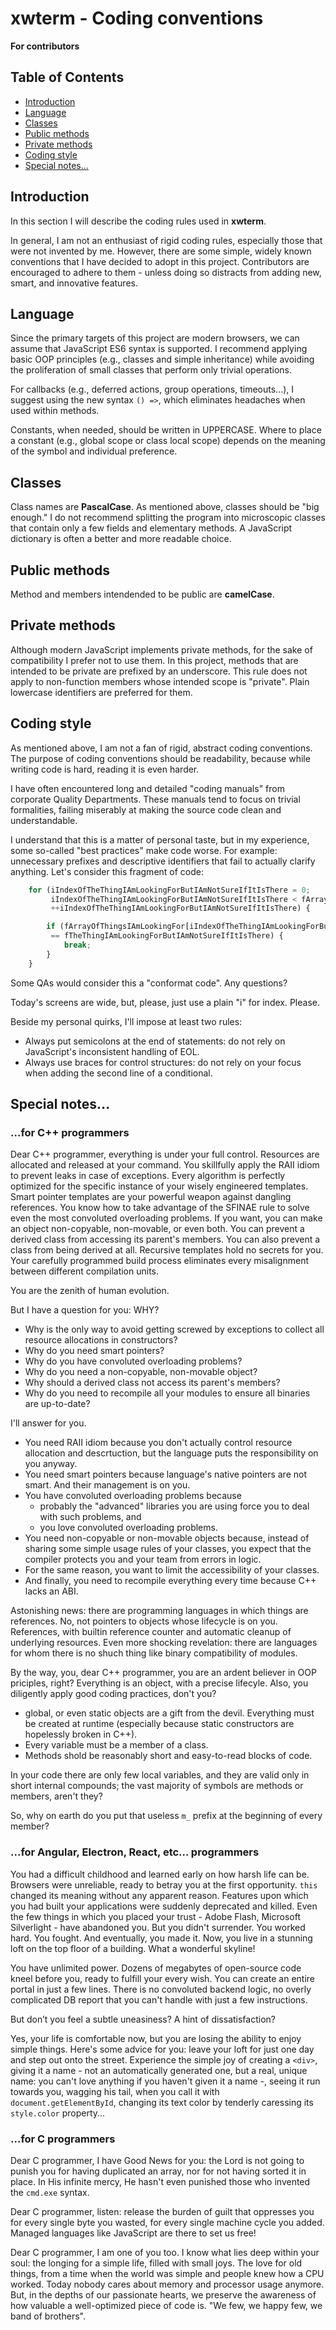 # **xwterm** - Coding conventions
**For contributors**

## Table of Contents
- [Introduction](#introduction)
- [Language](#language)
- [Classes](#classes)
- [Public methods](#public-methods)
- [Private methods](#private-methods)
- [Coding style](#coding-style)
- [Special notes...](#special-notes)

<h2 id="Introduction">Introduction</h2>

In this section I will describe the coding rules used in **xwterm**.

In general, I am not an enthusiast of rigid coding rules, especially those that were not invented by me. However,
there are some simple, widely known conventions that I have decided to adopt in this project.
Contributors are encouraged to adhere to them - unless doing so distracts from adding new, smart, and innovative features.

<h2 id="language">Language</h2>

Since the primary targets of this project are modern browsers, we can assume that JavaScript ES6 syntax is supported.
I recommend applying basic OOP principles (e.g., classes and simple inheritance) while avoiding the proliferation of
small classes that perform only trivial operations.

For callbacks (e.g., deferred actions, group operations, timeouts...), I suggest using the new syntax `() =>`, which
eliminates headaches when used within methods.

Constants, when needed, should be written in UPPERCASE. Where to place a constant (e.g., global scope or class local
scope) depends on the meaning of the symbol and individual preference.

<h2 id="classes">Classes</h2>

Class names are **PascalCase**.
As mentioned above, classes should be "big enough." I do not recommend splitting the program into microscopic
classes that contain only a few fields and elementary methods. A JavaScript dictionary is often a better and
more readable choice.

<h2 id="public-methods">Public methods</h2>

Method and members intendended to be public are **camelCase**.

<h2 id="private-methods">Private methods</h2>

Although modern JavaScript implements private methods, for the sake of compatibility I prefer not to use them.
In this project, methods that are intended to be private are prefixed by an underscore.
This rule does not apply to non-function members whose intended scope is "private". Plain lowercase
identifiers are preferred for them.

<h2 id="coding-style">Coding style</h2>

As mentioned above, I am not a fan of rigid, abstract coding conventions. The purpose of coding conventions should
be readability, because while writing code is hard, reading it is even harder.

I have often encountered long and detailed "coding manuals" from corporate Quality Departments.
These manuals tend to focus on trivial formalities, failing miserably at making the source code clean and understandable.

I understand that this is a matter of personal taste, but in my experience, some so-called "best practices" make
code worse. For example: unnecessary prefixes and descriptive identifiers that fail to actually clarify anything.
Let's consider this fragment of code:

```javascript
	for (iIndexOfTheThingIAmLookingForButIAmNotSureIfItIsThere = 0;
	     iIndexOfTheThingIAmLookingForButIAmNotSureIfItIsThere < fArrayOfThingsIAmLookingFor.length;
	     ++iIndexOfTheThingIAmLookingForButIAmNotSureIfItIsThere) {

		if (fArrayOfThingsIAmLookingFor[iIndexOfTheThingIAmLookingForButIAmNotSureIfItIsThere]
		 == fTheThingIAmLookingForButIAmNotSureIfItIsThere) {
			break;
		}
	}
```

Some QAs would consider this a "conformat code". Any questions?

Today's screens are wide, but, please, just use a plain "i" for index. Please.

Beside my personal quirks, I'll impose at least two rules:
- Always put semicolons at the end of statements: do not rely on JavaScript's inconsistent handling of EOL.  
- Always use braces for control structures: do not rely on your focus when adding the second line
of a conditional.


<h2 id="special-notes">Special notes...</h2>


### ...for C++ programmers
Dear C++ programmer, everything is under your full control. Resources are allocated and released at your command. You skillfully
apply the RAII idiom to prevent leaks in case of exceptions. Every algorithm is perfectly optimized for the specific instance of
your wisely engineered templates. Smart pointer templates are your powerful weapon against dangling references. You know how to take
advantage of the SFINAE rule to solve even the most convoluted overloading problems. If you want, you can make an object non-copyable,
non-movable, or even both. You can prevent a derived class from accessing its parent's members. You can also prevent a class from
being derived at all. Recursive templates hold no secrets for you. Your carefully programmed build process eliminates every misalignment
between different compilation units.

You are the zenith of human evolution.

But I have a question for you: WHY?

- Why is the only way to avoid getting screwed by exceptions to collect all resource allocations in constructors?
- Why do you need smart pointers?
- Why do you have convoluted overloading problems?
- Why do you need a non-copyable, non-movable object?
- Why should a derived class not access its parent's members?
- Why do you need to recompile all your modules to ensure all binaries are up-to-date?

I'll answer for you.

- You need RAII idiom because you don't actually control resource allocation and descrtuction, but the language puts the
responsibility on you anyway.
- You need smart pointers because language's native pointers are not smart. And their management is on you.
- You have convoluted overloading problems because
  - probably the "advanced" libraries you are using force you to deal with such problems, and
  - you love convoluted overloading problems.
- You need non-copyable or non-movable objects because, instead of sharing some simple usage rules of your classes, you expect
that the compiler protects you and your team from errors in logic.
- For the same reason, you want to limit the accessibility of your classes.
- And finally, you need to recompile everything every time because C++ lacks an ABI. 

Astonishing news: there are programming languages in which things are references. No, not pointers to objects whose lifecycle is
on you. References, with builtin reference counter and automatic cleanup of underlying resources. Even more shocking revelation: there are
languages for whom there is no shuch thing like binary compatibility of modules.

By the way, you, dear C++ programmer, you are an ardent believer in OOP priciples, right? Everything is an object, with a precise lifecyle.
Also, you diligently apply good coding practices, don't you?
- global, or even static objects are a gift from the devil. Everything must be created at runtime (especially because static constructors
are hopelessly broken in C++).
- Every variable must be a member of a class.
- Methods shold be reasonably short and easy-to-read blocks of code.

In your code there are only few local variables, and they are valid only in short internal compounds; the vast majority of symbols
are methods or members, aren't they?

So, why on earth do you put that useless `m_` prefix at the beginning of every member?

### ...for Angular, Electron, React, etc... programmers
You had a difficult childhood and learned early on how harsh life can be. Browsers were unreliable, ready to betray you at the first opportunity.
`this` changed its meaning without any apparent reason. Features upon which you had built your applications were suddenly deprecated and killed.
Even the few things in which you placed your trust - Adobe Flash, Microsoft Silverlight - have abandoned you. 
But you didn't surrender. You worked hard. You fought. And eventually, you made it. Now, you live in a stunning loft on the top floor of a
building. What a wonderful skyline!

You have unlimited power. Dozens of megabytes of open-source code kneel before you, ready to fulfill your every wish. 
You can create an entire portal in just a few lines. There is no convoluted
backend logic, no overly complicated DB report that you can't handle with just a few instructions.

But don’t you feel a subtle uneasiness? A hint of dissatisfaction?

Yes, your life is comfortable now, but you are losing the ability to enjoy simple things. Here's some advice for you: leave your loft for just one day and step out onto the street. Experience the simple joy of creating a `<div>`, giving it a name - not an automatically generated one, but a real, unique name: you can't love anything if you haven't given it a name -, seeing it run towards you, wagging his tail, when you call it with `document.getElementById`, changing its text color by tenderly caressing its `style.color` property...


### ...for C programmers
Dear C programmer, I have Good News for you: the Lord is not going to punish you for having duplicated an array, nor for not having sorted it in place. In His infinite mercy, He hasn't even punished those who invented the `cmd.exe` syntax.

Dear C programmer, listen: release the burden of guilt that oppresses you for every single byte you wasted, for every single machine cycle
you added. Managed languages like JavaScript are there to set us free!

Dear C programmer, I am one of you too. I know what lies deep within your soul: the longing for a simple life, filled with small joys. The love for old things, from a time when the world was simple and people knew how a CPU worked. Today nobody cares about
memory and processor usage anymore. But, in the depths of our passionate hearts, we preserve the awareness of how valuable a well-optimized piece of code is. "We few, we happy few, we band of brothers".


